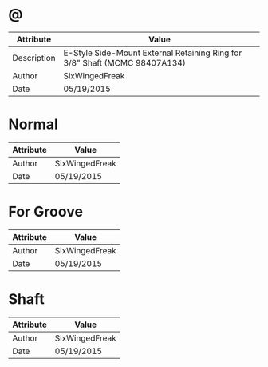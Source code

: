 # @
| Attribute | Value |
| ---  | ---     |
| Description | E-Style Side-Mount External Retaining Ring for 3/8&quot; Shaft (MCMC 98407A134) |
| Author | SixWingedFreak |
| Date | 05/19/2015 |
# Normal
| Attribute | Value |
| ---  | ---     |
| Author | SixWingedFreak |
| Date | 05/19/2015 |
# For Groove
| Attribute | Value |
| ---  | ---     |
| Author | SixWingedFreak |
| Date | 05/19/2015 |
# Shaft
| Attribute | Value |
| ---  | ---     |
| Author | SixWingedFreak |
| Date | 05/19/2015 |
